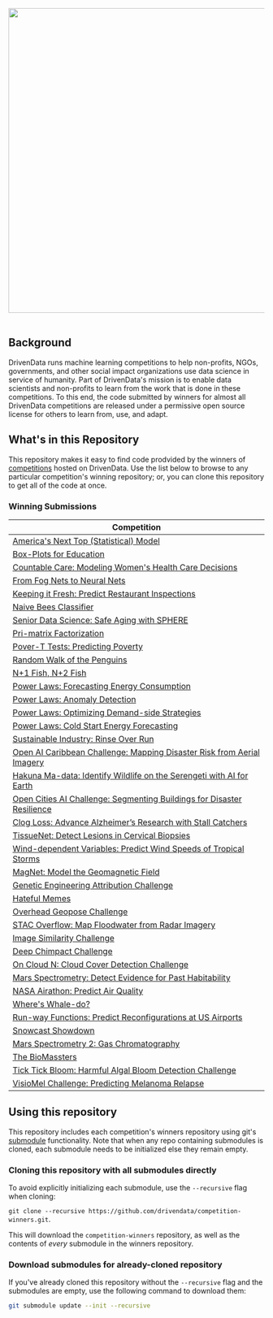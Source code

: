 [<img src='https://s3.amazonaws.com/drivendata-public-assets/logo-white-blue.png' width="600">](https://www.drivendata.org/)
<br><br>

## Background

DrivenData runs machine learning competitions to help non-profits, NGOs, governments, and other social impact organizations use data science in service of humanity. Part of DrivenData's mission is to enable data scientists and non-profits to learn from the work that is done in these competitions. To this end, the code submitted by winners for almost all DrivenData competitions are released under a permissive open source license for others to learn from, use, and adapt.

## What's in this Repository

This repository makes it easy to find code prodvided by the winners of [competitions](https://www.drivendata.org/competitions/) hosted on DrivenData. Use the list below to browse to any particular competition's winning repository; or, you can clone this repository to get all of the code at once.

### Winning Submissions

| Competition
| ---
| [America's Next Top (Statistical) Model](https://github.com/drivendataorg/americas-next-top-statistical-model)
| [Box-Plots for Education](https://github.com/drivendataorg/box-plots-for-education)
| [Countable Care: Modeling Women's Health Care Decisions](https://github.com/drivendataorg/countable-care)
| [From Fog Nets to Neural Nets](https://github.com/drivendataorg/from-fog-nets-to-neural-nets)
| [Keeping it Fresh: Predict Restaurant Inspections](https://github.com/drivendataorg/keeping-it-fresh)
| [Naive Bees Classifier](https://github.com/drivendataorg/naive-bees-classifier)
| [Senior Data Science: Safe Aging with SPHERE](https://github.com/drivendataorg/senior-data-science)
| [Pri-matrix Factorization](https://github.com/drivendataorg/pri-matrix-factorization)
| [Pover-T Tests: Predicting Poverty](https://github.com/drivendataorg/pover-t-tests)
| [Random Walk of the Penguins](https://github.com/drivendataorg/random-walk-of-the-penguins)
| [N+1 Fish, N+2 Fish](https://github.com/drivendataorg/n-plus-one-fish)
| [Power Laws: Forecasting Energy Consumption](https://github.com/drivendataorg/power-laws-forecasting)
| [Power Laws: Anomaly Detection](https://github.com/drivendataorg/power-laws-anomalies)
| [Power Laws: Optimizing Demand-side Strategies](https://github.com/drivendataorg/power-laws-optimization)
| [Power Laws: Cold Start Energy Forecasting](https://github.com/drivendataorg/power-laws-cold-start)
| [Sustainable Industry: Rinse Over Run](https://github.com/drivendataorg/rinse-over-run)
| [Open AI Caribbean Challenge: Mapping Disaster Risk from Aerial Imagery](https://github.com/drivendataorg/open-ai-caribbean)
| [Hakuna Ma-data: Identify Wildlife on the Serengeti with AI for Earth](https://github.com/drivendataorg/hakuna-madata)
| [Open Cities AI Challenge: Segmenting Buildings for Disaster Resilience](https://github.com/drivendataorg/open-cities-ai-challenge)
| [Clog Loss: Advance Alzheimer’s Research with Stall Catchers](https://github.com/drivendataorg/clog-loss-alzheimers-research)
| [TissueNet: Detect Lesions in Cervical Biopsies](https://github.com/drivendataorg/tissuenet-cervical-biopsies)
| [Wind-dependent Variables: Predict Wind Speeds of Tropical Storms](https://github.com/drivendataorg/wind-dependent-variables)
| [MagNet: Model the Geomagnetic Field](https://github.com/drivendataorg/magnet-geomagnetic-field)
| [Genetic Engineering Attribution Challenge](https://zenodo.org/record/4774228#.YQRNnXVKgkF)
| [Hateful Memes](https://github.com/drivendataorg/hateful-memes.git)
| [Overhead Geopose Challenge](https://github.com/drivendataorg/overhead-geopose-challenge)
| [STAC Overflow: Map Floodwater from Radar Imagery](https://github.com/drivendataorg/stac-overflow)
| [Image Similarity Challenge](https://github.com/drivendataorg/image-similarity-challenge)
| [Deep Chimpact Challenge](https://github.com/drivendataorg/deep-chimpact-winners)
| [On Cloud N: Cloud Cover Detection Challenge](https://github.com/drivendataorg/cloud-cover)
| [Mars Spectrometry: Detect Evidence for Past Habitability](https://github.com/drivendataorg/mars-spectrometry)
| [NASA Airathon: Predict Air Quality](https://github.com/drivendataorg/nasa-airathon)
| [Where's Whale-do?](https://github.com/drivendataorg/wheres-whale-do)
| [Run-way Functions: Predict Reconfigurations at US Airports](https://github.com/drivendataorg/nasa-airport-config)
| [Snowcast Showdown](https://github.com/drivendataorg/snowcast-showdown)
| [Mars Spectrometry 2: Gas Chromatography](https://github.com/drivendataorg/mars-spectrometry-gcms)
| [The BioMassters](https://github.com/drivendataorg/the-biomassters)
| [Tick Tick Bloom: Harmful Algal Bloom Detection Challenge](https://github.com/drivendataorg/tick-tick-bloom)
| [VisioMel Challenge: Predicting Melanoma Relapse](https://github.com/drivendataorg/visiomel-melanoma)

## Using this repository

This repository includes each competition's winners repository using git's [submodule](https://github.blog/2016-02-01-working-with-submodules/) functionality. Note that when any repo containing submodules is cloned, each submodule needs to be initialized else they remain empty.

### Cloning this repository with all submodules directly

To avoid explicitly initializing each submodule, use the `--recursive` flag when cloning:

`git clone --recursive https://github.com/drivendata/competition-winners.git`.

This will download the `competition-winners` repository, as well as the contents of _every_ submodule in the winners repository.

### Download submodules for already-cloned repository

If you've already cloned this repository without the `--recursive` flag and the submodules are empty, use the following command to download them:

```bash
git submodule update --init --recursive
```
